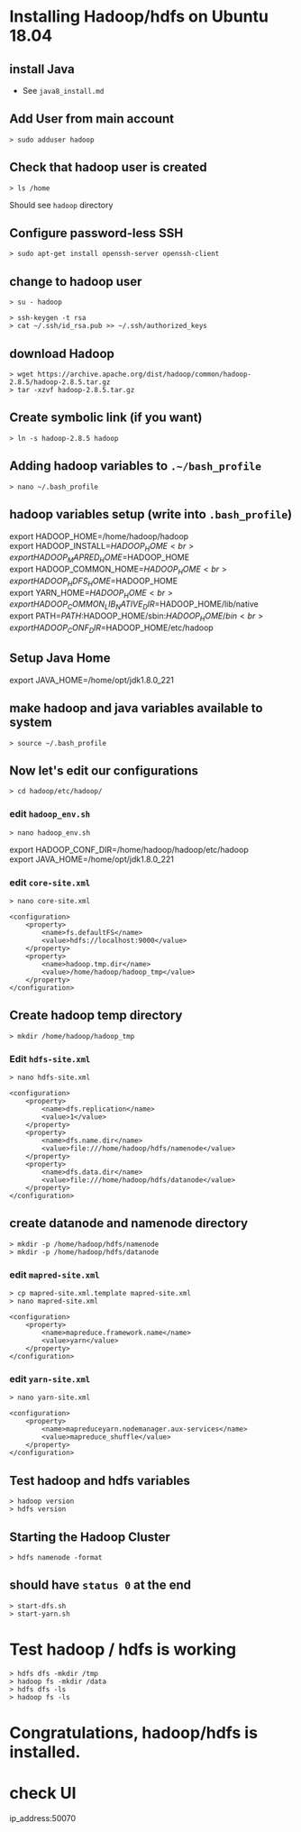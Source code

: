# Installing Hadoop/hdfs on Ubuntu 18.04

## install Java 
- See `java8_install.md`

## Add User from main account
    > sudo adduser hadoop

## Check that hadoop user is created
    > ls /home 
Should see `hadoop` directory

## Configure password-less SSH
    > sudo apt-get install openssh-server openssh-client

## change to hadoop user
    > su - hadoop

    > ssh-keygen -t rsa
    > cat ~/.ssh/id_rsa.pub >> ~/.ssh/authorized_keys


## download Hadoop
    > wget https://archive.apache.org/dist/hadoop/common/hadoop-2.8.5/hadoop-2.8.5.tar.gz
    > tar -xzvf hadoop-2.8.5.tar.gz


## Create symbolic link (if you want)
    > ln -s hadoop-2.8.5 hadoop


## Adding hadoop variables to `.~/bash_profile`
    > nano ~/.bash_profile

## hadoop variables setup (write into `.bash_profile`)
export HADOOP_HOME=/home/hadoop/hadoop <br>
export HADOOP_INSTALL=$HADOOP_HOME<br>
export HADOOP_MAPRED_HOME=$HADOOP_HOME<br>
export HADOOP_COMMON_HOME=$HADOOP_HOME<br>
export HADOOP_HDFS_HOME=$HADOOP_HOME<br>
export YARN_HOME=$HADOOP_HOME<br>
export HADOOP_COMMON_LIB_NATIVE_DIR=$HADOOP_HOME/lib/native<br>
export PATH=$PATH:$HADOOP_HOME/sbin:$HADOOP_HOME/bin<br>
export HADOOP_CONF_DIR=$HADOOP_HOME/etc/hadoop<br>

## Setup Java Home
export JAVA_HOME=/home/opt/jdk1.8.0_221

## make hadoop and java variables available to system
    > source ~/.bash_profile

## Now let's edit our configurations
    > cd hadoop/etc/hadoop/

### edit `hadoop_env.sh`
    > nano hadoop_env.sh

export HADOOP_CONF_DIR=/home/hadoop/hadoop/etc/hadoop<br>
export JAVA_HOME=/home/opt/jdk1.8.0_221

### edit `core-site.xml`
    > nano core-site.xml

    <configuration>
        <property>
            <name>fs.defaultFS</name>
            <value>hdfs://localhost:9000</value>
        </property>
        <property>
            <name>hadoop.tmp.dir</name>
            <value>/home/hadoop/hadoop_tmp</value>
        </property>
    </configuration>


## Create hadoop temp directory
    > mkdir /home/hadoop/hadoop_tmp

### Edit `hdfs-site.xml`
    > nano hdfs-site.xml

    <configuration>
        <property>
            <name>dfs.replication</name>
            <value>1</value>
        </property>
        <property>
            <name>dfs.name.dir</name>
            <value>file:///home/hadoop/hdfs/namenode</value>
        </property>
        <property>
            <name>dfs.data.dir</name>
            <value>file:///home/hadoop/hdfs/datanode</value>
        </property>
    </configuration>

## create datanode and namenode directory
    > mkdir -p /home/hadoop/hdfs/namenode
    > mkdir -p /home/hadoop/hdfs/datanode


### edit `mapred-site.xml`
    > cp mapred-site.xml.template mapred-site.xml
    > nano mapred-site.xml

    <configuration>
        <property>
            <name>mapreduce.framework.name</name>
            <value>yarn</value>
        </property>
    </configuration>


### edit `yarn-site.xml`
    > nano yarn-site.xml

    <configuration>
        <property>
            <name>mapreduceyarn.nodemanager.aux-services</name>
            <value>mapreduce_shuffle</value>
        </property>
    </configuration>


## Test hadoop and hdfs variables
    > hadoop version
    > hdfs version


## Starting the Hadoop Cluster
    > hdfs namenode -format

## should have `status 0` at the end
    > start-dfs.sh
    > start-yarn.sh

# Test hadoop / hdfs is working
    > hdfs dfs -mkdir /tmp
    > hadoop fs -mkdir /data
    > hdfs dfs -ls
    > hadoop fs -ls

# Congratulations, hadoop/hdfs is installed.
# check UI
ip_address:50070